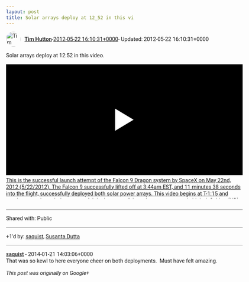 ```yaml
---
layout: post
title: Solar arrays deploy at 12_52 in this vi
---
```


<html><head><meta charset="utf-8"><title>Solar arrays deploy at 12:52 in this video.</title><style>body {font: 11pt Roboto, Arial, sans-serif; max-width: 640px; margin: 24px;}.author-photo {border-radius: 50%; margin-right: 10px; width: 40px;}.author {font-weight: 500;}.main-content {margin: 15px 0 15px;}.post-title {font-weight: bold;}.location {display: block; margin-top: 15px;}.location img {float: left; margin-right: 5px; width: 20px;}.media-link {display: inline-block; max-width: 100%; vertical-align: top;}.media-link p {margin-top: 5px; max-height: 4em; overflow: scroll;}.media {max-height: 100vh; max-width: 100%;}.video-placeholder {background: black; display: flex; height: 300px; max-width: 100%; width: 640px;}.play-icon {border-bottom: 30px solid transparent; border-left: 50px solid white; border-top: 30px solid transparent; color: white; margin: auto;}.album {max-height: 800px; overflow: scroll; width: calc(100vw - 48px);}.album .media-link {margin-right: 5px; max-width: 250px;}.album .media {max-height: 250px;}.link-embed {border-top: 1px solid lightgrey; display: block; margin-top: 20px;}.link-embed img {max-width: 100%;}.inline-link-embed {display: block;}.inline-link-embed img {vertical-align: middle;}.link-title {display: inline-block; font-size: medium; font-weight: 300; padding-left: 1em;}.reshare-attribution {display: block; font-weight: bold; margin-bottom: 10px;}.poll-image {margin-bottom: 5px; max-height: 300px; max-width: 500px;}.poll-choice {align-items: center; display: flex; margin-bottom: 5px; max-width: 500px;}.poll-choice-percentage {background-color: lightblue; height: 100%; left: 0; position: absolute; z-index: -1;}.poll-choice-selected {margin-right: 5px;}.poll-choice-results {border: 1px solid lightgray; border-radius: 5px; display: flex; line-height: 40px; overflow: hidden; padding: 0 8px; position: relative;}.poll-choice-results, .poll-choice-description {flex-grow: 1; margin-right: 10px;}.poll-choice-image {width: 100%;}.poll-choice-image, .poll-choice-image img {max-height: 40px; max-width: 100px;}.poll-choice-votes {max-height: 100px; overflow: auto;}.plus-entity-embed {color: black; display: block; text-decoration: none;}.plus-entity-embed-cover-photo {max-height: 300px; max-width: 100%;}.plus-entity-embed-info {padding: 0 1em 1em;}.plus-entity-embed-info h2 {font-weight: 500; margin: 10px 0;}.plus-entity-embed-info p {font-size: small; margin: 0;}.collection-owner-avatar {border-radius: 50%; border: 2px solid white; height: 40px; margin-top: -22px;}.visibility {padding: 1em 0; border-top: 1px solid grey;}.post-activity {padding: 1em 0; border-top: 1px solid grey;}.comments {border-top: 1px solid gray; padding-top: 1em;}.comment + .comment {margin-top: 1em;}.comment .media-link, .comment .inline-link-embed {margin-top: 5px;}</style></head><body><div style="margin-bottom:1em;"><div style="display:flex; align-items:center"><img class="author-photo" src="https://lh4.googleusercontent.com/-epo4ZZKNqEw/AAAAAAAAAAI/AAAAAAAAVSU/qu3LpcHEnoQ/s64-c/photo.jpg" alt="Tim Hutton"><a href="https://plus.google.com/+TimHutton" target="_blank" class="author">Tim Hutton</a> - <a target="_blank" href="https://plus.google.com/+TimHutton/posts/QhCquicX5G9">2012-05-22 16:10:31+0000</a><span> - Updated: 2012-05-22 16:10:31+0000</span></div><div class="main-content">Solar arrays deploy at 12:52 in this video.</div><a href="http://www.youtube.com/watch?v=DQNJG8MPcIc" target="_blank" class="media-link"><div class="video-placeholder" title="This is the successful launch attempt of the Falcon 9 Dragon system by SpaceX on May 22nd, 2012 (5/22/2012). The Falcon 9 successfully lifted off at 3:44am EST, and 11 minutes 38 seconds into the flight, successfully deployed both solar power arrays. This video begins at T-1:15 and continues on through the successful deployment of the solar power arrays, in high definition (HD) quality. Full webcast will be made available shortly. 1:13 - Liftoff of Falcon 9 / Dragon. 4:19 - Main engine cutoff. 10:51 - Second engine cutoff. 11:19 - Dragon spacecraft separation. 12:52 - Solar array deployment."><span class="play-icon"></span></div><p>This is the successful launch attempt of the Falcon 9 Dragon system by SpaceX on May 22nd, 2012 (5/22/2012). The Falcon 9 successfully lifted off at 3:44am EST, and 11 minutes 38 seconds into the flight, successfully deployed both solar power arrays. This video begins at T-1:15 and continues on through the successful deployment of the solar power arrays, in high definition (HD) quality. Full webcast will be made available shortly. 1:13 - Liftoff of Falcon 9 / Dragon. 4:19 - Main engine cutoff. 10:51 - Second engine cutoff. 11:19 - Dragon spacecraft separation. 12:52 - Solar array deployment.</p></a></div><div class="visibility">Shared with: Public</div><div class="post-activity"><div class="plus-oners">+1'd by: <a href="https://plus.google.com/112905694869981479940">saquist</a>, <a href="https://plus.google.com/117418371197842388705">Susanta Dutta</a></div></div><div class="comments"><div class="comment"><a target="_blank" href="https://plus.google.com/112905694869981479940" class="author">saquist</a><span class="time"> - 2014-01-21 14:03:06+0000</span><div class="comment-content">That was so kewl to here everyone cheer on both deployments.  Must have felt amazing.</div></div></div></body></html>

<i>This post was originally on Google+</i>